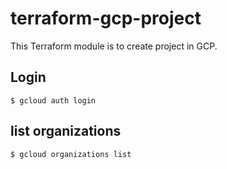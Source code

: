 # terraform-gcp-project
This Terraform module is to create project in GCP.

## Login
```shell
$ gcloud auth login
```

## list organizations
```shell
$ gcloud organizations list
```
